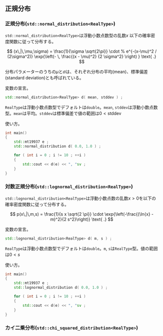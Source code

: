 ## 正規分布

### 正規分布(`std::normal_distribution<RealType>`)

`std::normal_distribution<RealType>`は浮動小数点数型の乱数$x$
以下の確率密度関数に従って分布する。

$$
 (x\,|\,\mu,\sigma)
      = \frac{1}{\sigma \sqrt{2\pi}}
        \cdot
        % e^{-(x-\mu)^2 / (2\sigma^2)}
        \exp{\left(- \, \frac{(x - \mu)^2}
                             {2 \sigma^2}
             \right)
            }
 \text{ .}
$$

分布パラメーターのうちの$\mu$と$\sigma$は、それぞれ分布の平均(mean)、標準偏差(standard deviation)とも呼ばれている。

変数の宣言。

~~~c++
std::normal_distribution<RealType> d( mean, stddev ) ;
~~~

`RealType`は浮動小数点数型でデフォルトは`double`。`mean`, `stddev`は浮動小数点数型。`mean`は平均。`stddev`は標準偏差で値の範囲は$0 < \text{stddev}$

使い方。

~~~cpp
int main()
{
    std::mt19937 e ;
    std::normal_distribution d( 0.0, 1.0 ) ;

    for ( int i = 0 ; i != 10 ; ++i )
    {
        std::cout << d(e) << ", "sv ;
    }  
}
~~~

### 対数正規分布(`std::lognormal_distribution<RealType>`)

`std::lognormal_distribution<RealType>`は浮動小数点数の乱数$x > 0$を以下の確率密度関数に従って分布する。

$$
p(x\,|\,m,s) = \frac{1}{s x \sqrt{2 \pi}}
     \cdot \exp{\left(-\frac{(\ln{x} - m)^2}{2 s^2}\right)}
     \text{ .}
$$

変数の宣言。

~~~c++
std::lognormal_distribution<RealType> d( m, s ) ;
~~~

`RealType`は浮動小数点数型でデフォルトは`double`。`m`, `s`は`RealType`型。値の範囲は$0 < s$

使い方。

~~~cpp
int main()
{
    std::mt19937 e ;
    std::lognormal_distribution d( 0.0, 1.0 ) ;

    for ( int i = 0 ; i != 10 ; ++i )
    {
        std::cout << d(e) << ", "sv ;
    }  
}
~~~

### カイ二乗分布(`std::chi_squared_distribution<RealType>`)
